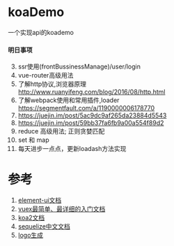 # koaDemo
一个实现api的koademo

#### 明日事项
3. ssr使用(frontBussinessManage)/user/login
1. vue-router高级用法
1. 了解http协议,浏览器原理 http://www.ruanyifeng.com/blog/2016/08/http.html
1. 了解webpack使用和常用插件,loader https://segmentfault.com/a/1190000006178770
1. https://juejin.im/post/5ac9dc9af265da23884d5543
1. https://juejin.im/post/59bb37fa6fb9a00a554f89d2
1. reduce 高级用法; 正则贪婪匹配
1. set 和 map
1. 每天进步一点点，更新loadash方法实现

# 参考
1. [element-ui文档](https://element.faas.ele.me/#/zh-CN/component/installation 'element-ui文档')
1. [vuex最简单、最详细的入门文档](https://segmentfault.com/a/1190000009404727 'vuex最简单、最详细的入门文档')
1. [koa2文档](https://koa.bootcss.com/ 'koa2文档')
1. [sequelize中文文档](https://demopark.github.io/sequelize-docs-Zh-CN/ 'sequelize中文文档')
1. [logo生成](http://www.uugai.com/ 'logo生成')